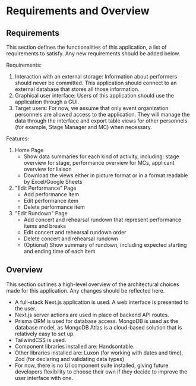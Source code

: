 # Requirements and Overview

## Requirements

This section defines the functionalities of this application, a list of requirements to satisfy. Any new requirements should be added below.

Requirements:

1. Interaction with an external storage: Information about performers should never be committed. This application should connect to an external database that stores all those information.
2. Graphical user interface: Users of this application should use the application through a GUI.
3. Target users: For now, we assume that only event organization personnels are allowed access to the application. They will manage the data through the interface and export table views for other personnels (for example, Stage Manager and MC) when necessary.

Features:

1. Home Page
    - Show data summaries for each kind of activity, including: stage overview for stage, performance overview for MCs, applicant overview for liaison
    - Download the views either in picture format or in a format readable by Excel/Google Sheets
2. "Edit Performance" Page
    - Add performance item
    - Edit performance item
    - Delete performance item
3. "Edit Rundown" Page
    - Add concert and rehearsal rundown that represent performance items and breaks
    - Edit concert and rehearsal rundown order
    - Delete concert and rehearsal rundown
    - (Optional) Show summary of rundown, including expected starting and ending time of each item

## Overview

This section outlines a high-level overview of the architectural choices made for this application. Any changes should be reflected here.

- A full-stack Next.js application is used. A web interface is presented to the user.
- Next.js server actions are used in place of backend API routes.
- Prisma ORM is used for database access. MongoDB is used as the database model, as MongoDB Atlas is a cloud-based solution that is relatively easy to set up.
- TailwindCSS is used.
- Component libraries installed are: Handsontable.
- Other libraries installed are: Luxon (for working with dates and time), Zod (for declaring and validating data types)
- For now, there is no UI component suite installed, giving future developers flexibility to choose their own if they decide to improve the user interface with one.

